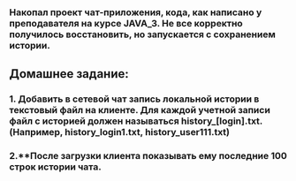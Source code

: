 ### Накопал проект чат-приложения, кода, как написано у преподавателя на курсе JAVA_3. Не все корректно получилось восстановить, но запускается с сохранением истории.
## Домашнее задание:
### 1. Добавить в сетевой чат запись локальной истории в текстовый файл на клиенте. Для каждой учетной записи файл с историей должен называться history_[login].txt. (Например, history_login1.txt, history_user111.txt) 
### 2.**После загрузки клиента показывать ему последние 100 строк истории чата.